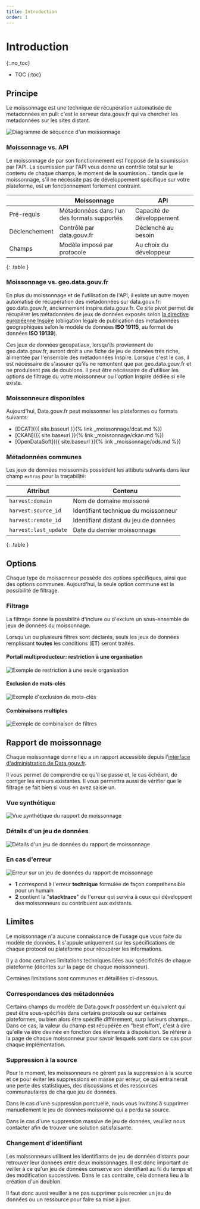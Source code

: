 ```yaml
---
title: Introduction
order: 1
---
```


# Introduction

{:.no_toc}
- TOC
{:toc}

## Principe

Le moissonnage est une technique de récupération automatisée de metadonnées en pull: c'est le serveur data.gouv.fr qui va chercher les metadonnées sur les sites distant.

![Diagramme de séquence d'un moissonnage](/img/moissonnage/sequence.svg)


### Moissonnage vs. API

Le moissonnage de par son fonctionnement est l'opposé de la soumission par l'API.
La soumission par l'API vous donne un contrôle total sur le contenu de chaque champs, le moment de la soumission... tandis que le moissonnage, s'il ne nécéssite pas de développement spécifique sur votre plateforme, est un fonctionnement fortement contraint.

| | Moissonnage | API |
|-|-------------|-----|
| Pré-requis | Métadonnées dans l'un des formats supportés | Capacité de développement |
| Déclenchement | Contrôlé par data.gouv.fr | Déclenché au besoin |
| Champs | Modèle imposé par protocole | Au choix du développeur |
{: .table }

### Moissonnage vs. geo.data.gouv.fr

En plus du moissonnage et de l'utilisation de l'API, il existe un autre moyen automatisé de récupération des métadonnées sur data.gouv.fr: geo.data.gouv.fr, anciennement inspire.data.gouv.fr.
Ce site pivot permet de récupérer les métadonnées de jeux de données exposés selon [la directive européenne Inspire](https://inspire.ec.europa.eu) (obligation légale de publication des metadonnées geographiques selon le modèle de données **ISO 19115**, au format de données **ISO 19139**).

Ces jeux de données geospatiaux, lorsqu'ils proviennent de geo.data.gouv.fr, auront droit a une fiche de jeu de données très riche, alimentée par l'ensemble des métadonnées Inspire. Lorsque c'est le cas, il est nécéssaire de s'assurer qu'ils ne remontent que par geo.data.gouv.fr et ne produisent pas de doublons. Il peut être nécéssaire de d'utiliser les options de filtrage du votre moissonneur ou l'option Inspire dédiée si elle existe.

### Moissonneurs disponibles

Aujourd'hui, Data.gouv.fr peut moissonner les plateformes ou formats suivants:
- [DCAT]({{ site.baseurl }}{% link _moissonnage/dcat.md %})
- [CKAN]({{ site.baseurl }}{% link _moissonnage/ckan.md %})
- [OpenDataSoft]({{ site.baseurl }}{% link _moissonnage/ods.md %})

### Métadonnées communes

Les jeux de données moissonnés possèdent les attibuts suivants dans leur champ `extras` pour la traçabilité:

| Attribut | Contenu |
|----------|---------|
| `harvest:domain` |	Nom de domaine moissoné |
| `harvest:source_id` | Identifiant technique du moissonneur |
| `harvest:remote_id` | Identifiant distant du jeu de données |
| `harvest:last_update` | Date du dernier moissonnage |
{: .table }


## Options

Chaque type de moissonneur possède des options spécifiques, ainsi que des options communes.
Aujourd'hui, la seule option commune est la possibilité de filtrage.

### Filtrage

La filtrage donne la possibilité d'inclure ou d'exclure un sous-ensemble de jeux de données du moissonnage.

Lorsqu'un ou plusieurs filtres sont déclarés, seuls les jeux de données remplissant **toutes** les conditions (**ET**) seront traités.


#### Portail multiproducteur: restriction à une organisation

![Exemple de restriction à une seule organisation](/img/moissonnage/harvest-filter-include.png)

#### Exclusion de mots-clés

![Exemple d'exclusion de mots-clés](/img/moissonnage/harvest-filter-exclude.png)

#### Combinaisons multiples

![Exemple de combinaison de filtres](/img/moissonnage/harvest-filter-combined.png)


## Rapport de moissonnage

Chaque moissonnage donne lieu a un rapport accessible depuis l'[interface d'administration de Data.gouv.fr](https://www.data.gouv.fr/admin/).

Il vous permet de comprendre ce qu'il se passe et, le cas échéant, de corriger les erreurs existantes.
Il vous permettra aussi de vérifier que le filtrage se fait bien si vous en avez saisie un.

### Vue synthétique

![Vue synthétique du rapport de moissonnage](/img/moissonnage/admin-harvest-summary.png)

### Détails d'un jeu de données

![Détails d'un jeu de données du rapport de moissonnage](/img/moissonnage/admin-harvest-dataset-modal.png)

### En cas d'erreur

![Erreur sur un jeu de données du rapport de moissonnage](/img/moissonnage/admin-harvest-dataset-error-modal.png)

- **1** correspond à l'erreur **technique** formulée de façon compréhensible pour un humain
- **2** contient la "**stacktrace**" de l'erreur qui servira à ceux qui développent des moissonneurs ou contribuent aux existants.

## Limites

Le moissonnage n'a aucune connaissance de l'usage que vous faite du modèle de données. Il s'appuie uniquement sur les spécifications de chaque protocol ou plateforme pour récupérer les informations.

Il y a donc certaines limitations techniques liées aux spécificités de chaque plateforme (décrites sur la page de chaque moissonneur).

Certaines limitations sont communes et détaillées ci-dessous.

### Correspondances des métadonnées

Certains champs du modèle de Data.gouv.fr possèdent un équivalent qui peut être sous-spécifiés dans certains protocols ou sur certaines plateformes, ou bien alors être spécifié différement, surp lusieurs champs... Dans ce cas, la valeur du champ est récupérée en "best effort', c'est à dire qu'elle va être devinée en fonction des élements à dispoisition.
Se référer à la page de chaque moissonneur pour savoir lesquels sont dans ce cas pour chaque implémentation.

### Suppression à la source

Pour le moment, les moissonneurs ne gèrent pas la suppression à la source et ce pour éviter les suppressions en masse par erreur, ce qui entrainerait une perte des statistiques, des discussions et des ressources communautaires de cha que jeu de données.

Dans le cas d'une suppression ponctuelle, nous vous invitons à supprimer manuellement le jeu de données moissonné qui a perdu sa source.

Dans le cas d'une suppression massive de jeu de données, veuillez nous contacter afin de trouver une solution satisfaisante.

### Changement d'identifiant

Les moissonneurs utilisent les identifiants de jeu de données distants pour retrouver leur données entre deux moissonnages. Il est donc important de veiller à ce qu'un jeu de données conserve son identifiant au fil du temps et des modification successives. Dans le cas contraire, cela donnera lieu à la création d'un doublon.

Il faut donc aussi veuiller à ne pas supprimer puis recréer un jeu de données ou un ressource pour faire sa mise à jour.
